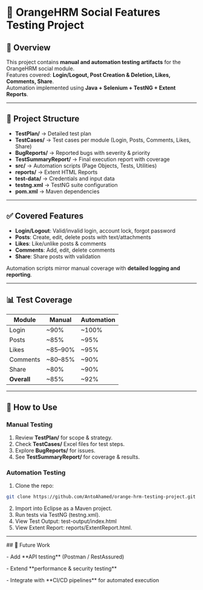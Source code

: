 # 👥 OrangeHRM Social Features Testing Project

## 📌 Overview
This project contains **manual and automation testing artifacts** for the OrangeHRM social module.  
Features covered: **Login/Logout, Post Creation & Deletion, Likes, Comments, Share**.  
Automation implemented using **Java + Selenium + TestNG + Extent Reports**.

---

## 📂 Project Structure
- **TestPlan/** → Detailed test plan  
- **TestCases/** → Test cases per module (Login, Posts, Comments, Likes, Share)  
- **BugReports/** → Reported bugs with severity & priority  
- **TestSummaryReport/** → Final execution report with coverage  
- **src/** → Automation scripts (Page Objects, Tests, Utilities)  
- **reports/** → Extent HTML Reports  
- **test-data/** → Credentials and input data  
- **testng.xml** → TestNG suite configuration  
- **pom.xml** → Maven dependencies

---

## ✅ Covered Features
- **Login/Logout**: Valid/invalid login, account lock, forgot password  
- **Posts**: Create, edit, delete posts with text/attachments  
- **Likes**: Like/unlike posts & comments  
- **Comments**: Add, edit, delete comments  
- **Share**: Share posts with validation  

Automation scripts mirror manual coverage with **detailed logging and reporting**.

---

## 📊 Test Coverage

| Module  | Manual | Automation |
|---------|--------|------------|
| Login   | ~90%   | ~100%      |
| Posts   | ~85%   | ~95%       |
| Likes   | ~85–90%| ~95%       |
| Comments| ~80–85%| ~90%       |
| Share   | ~80%   | ~90%       |
| **Overall** | ~85% | ~92%      |

---

## 🚀 How to Use

### Manual Testing
1. Review **TestPlan/** for scope & strategy.  
2. Check **TestCases/** Excel files for test steps.  
3. Explore **BugReports/** for issues.  
4. See **TestSummaryReport/** for coverage & results.  

### Automation Testing
1. Clone the repo:  
```bash
git clone https://github.com/AntoAhamed/orange-hrm-testing-project.git
```
2. Import into Eclipse as a Maven project.
3. Run tests via TestNG (testng.xml).
4. View Test Output: test-output/index.html  
5. View Extent Report: reports/ExtentReport.html.

---

\## 🔮 Future Work

\- Add \*\*API testing\*\* (Postman / RestAssured)

\- Extend \*\*performance \& security testing\*\*

\- Integrate with \*\*CI/CD pipelines\*\* for automated execution